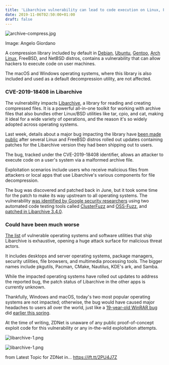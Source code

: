 ```yaml
---
title: 'Libarchive vulnerability can lead to code execution on Linux, FreeBSD, NetBSD'
date: 2019-11-06T02:50:00+01:00
draft: false
---
```


![archive-compress.jpg](https://zdnet1.cbsistatic.com/hub/i/2019/11/06/b947f00a-2e53-4408-add5-24bf3f95ebc5/8388830ca6d8c679c88d3a41656f91b8/archive-compress.jpg)

Image: Angelo Giordano

A compression library included by default in [Debian](https://www.debian.org/security/2019/dsa-4557), [Ubuntu](https://usn.ubuntu.com/4169-1/), [Gentoo](https://bugs.gentoo.org/show_bug.cgi?id=CVE-2019-18408), [Arch Linux](https://www.archlinux.org/packages/?sort=&q=libarchive&maintainer=&flagged=), FreeBSD, and NetBSD distros, contains a vulnerability that can allow hackers to execute code on user machines.

The macOS and Windows operating systems, where this library is also included and used as a default decompression utility, are not affected.

### CVE-2019-18408 in Libarchive

The vulnerability impacts [Libarchive](http://www.libarchive.org/), a library for reading and creating compressed files. It is a powerful all-in-one toolkit for working with archive files that also bundles other Linux/BSD utilities like tar, cpio, and cat, making it ideal for a wide variety of operations, and the reason it's so widely adopted across operating systems.

Last week, details about a major bug impacting the library have [been made public](https://seclists.org/bugtraq/2019/Nov/2) after several Linux and FreeBSD distros rolled out updates containing patches for the Libarchive version they had been shipping out to users.

The bug, tracked under the CVE-2019-18408 identifier, allows an attacker to execute code on a user's system via a malformed archive file.

Exploitation scenarios include users who receive malicious files from attackers or local apps that use Libarchive's various components for file decompression.

The bug was discovered and patched back in June, but it took some time for the patch to make its way upstream to all operating systems. The vulnerability [was identified by Google security researchers](https://bugs.chromium.org/p/oss-fuzz/issues/detail?id=14689) using two automated code testing tools called [ClusterFuzz](https://www.zdnet.com/article/google-weve-open-sourced-clusterfuzz-tool-that-found-16000-bugs-in-chrome/) and [OSS-Fuzz](https://www.zdnet.com/article/googles-automated-fuzz-bot-has-found-over-9000-bugs-in-the-past-two-years/), and [patched in Libarchive 3.4.0](https://github.com/libarchive/libarchive/releases/tag/v3.4.0).

### Could have been much worse

[The list](https://github.com/libarchive/libarchive/wiki/LibarchiveUsers) of vulnerable operating systems and software utilities that ship Libarchive is exhaustive, opening a huge attack surface for malicious threat actors.

It includes desktops and server operating systems, package managers, security utilities, file browsers, and multimedia processing tools. The bigger names include pkgutils, Pacman, CMake, Nautilus, KDE's ark, and Samba.

While the impacted operating systems have rolled out updates to address the reported bug, the patch status of Libarchive in the other apps is currently unknown.

Thankfully, Windows and macOS, today's two most popular operating systems are not impacted; otherwise, the bug would have caused major headaches to users all over the world, just like a [19-year-old WinRAR bug](https://www.zdnet.com/article/winrar-versions-released-in-the-last-19-years-impacted-by-severe-security-flaw/) did [earlier this spring](https://www.zdnet.com/article/100-unique-exploits-and-counting-for-latest-winrar-security-bug/).

At the time of writing, ZDNet is unaware of any public proof-of-concept exploit code for this vulnerability or any in-the-wild exploitation attempts.

![libarchive-1.png](https://www.zdnet.com/article/libarchive-vulnerability-can-lead-to-code-execution-on-linux-freebsd-netbsd/#ftag=RSSbaffb68)

<span><img src="https://zdnet4.cbsistatic.com/hub/i/2019/11/06/99221eb6-0fdf-45bd-bf6c-ba92f36cbaf2/ded5e01727964b904accea01bb196828/libarchive-1.png" alt="libarchive-1.png" /></span>

  
  
from Latest Topic for ZDNet in... https://ift.tt/2PU4J7Z